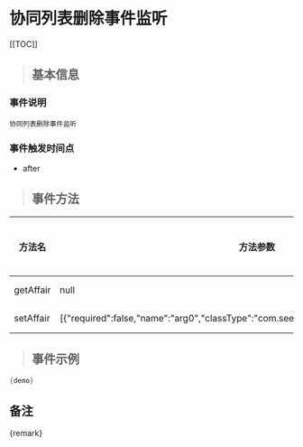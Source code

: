 # 协同列表删除事件监听

[[TOC]]

>## 基本信息

### 事件说明
```text
协同列表删除事件监听
```

### 事件触发时间点
- after

>## 事件方法

方法名 | 方法参数 | 方法返回值 | 版本 | 参数描述
 --- | --- | --- | --- | --- 
getAffair|null|com.seeyon.ctp.common.po.affair.CtpAffair|获取Affair
setAffair|[{"required":false,"name":"arg0","classType":"com.seeyon.ctp.common.po.affair.CtpAffair"}]|void|设置Affair


> ## 事件示例

```java
{demo}
```

## 备注
{remark}